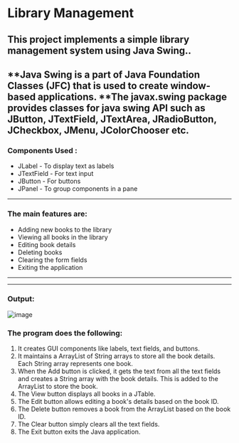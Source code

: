 # Library Management

## **This project implements a simple library management system using Java Swing..**

**Java Swing is a part of Java Foundation Classes (JFC) that is used to create window-based applications.
**The javax.swing package provides classes for java swing API such as JButton, JTextField, JTextArea, JRadioButton, JCheckbox, JMenu, JColorChooser etc.
---

### Components Used **:**

- JLabel - To display text as labels
- JTextField - For text input
- JButton - For buttons
- JPanel - To group components in a pane

---

### **The main features are:**

- Adding new books to the library
- Viewing all books in the library
- Editing book details
- Deleting books
- Clearing the form fields
- Exiting the application

---
---

### **Output:** 
![image](https://github.com/UzmahShaikh1506/Library_Management/assets/131281147/cbd736b4-9273-4945-b943-9bea65e2f2a3)


### **The program does the following:**

1. It creates GUI components like labels, text fields, and buttons.
2. It maintains a ArrayList of String arrays to store all the book details. Each String array represents one book.
3. When the Add button is clicked, it gets the text from all the text fields and creates a String array with the book details. This is added to the ArrayList to store the book.
4. The View button displays all books in a JTable.
5. The Edit button allows editing a book's details based on the book ID.
6. The Delete button removes a book from the ArrayList based on the book ID.
7. The Clear button simply clears all the text fields.
8. The Exit button exits the Java application.


